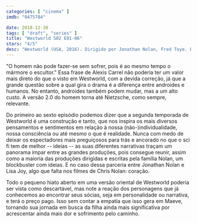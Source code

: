 ```yaml
---
categories: [ "cinema" ]
imdb: "0475784"

date: 2018-12-30
tags: [ "draft", "series" ]
title: "Westworld S02 E01-06"
stars: "4/5"
desc: "Westworld (USA, 2016). Dirigido por Jonathan Nolan, Fred Toye. Escrito por Lisa Joy, Jonathan Nolan, Michael Crichton, Halley Wegryn Gross, Dan Dietz, Charles Yu. Com Evan Rachel Wood (Dolores Abernathy), Thandie Newton (Maeve Millay), James Marsden (Teddy Flood), Jeffrey Wright (Bernard Lowe), Ed Harris (Man in Black), Anthony Hopkins (Dr. Robert Ford)."
---
```

"O homem não pode fazer-se sem sofrer, pois é ao mesmo tempo o mármore o escultor." Essa frase de Alexis Carrel não poderia ter um valor mais direto do que o visto em Westworld, com a devida correção, já que a grande questão sobre a qual gira o drama é a diferença entre androides e humanos. No entanto, androides também podem mudar, mas a um alto custo. A versão 2.0 do homem torna até Nietzsche, como sempre, relevante.

Do primeiro ao sexto episódio podemos dizer que a segunda temporada de Westworld é uma construção e tanto, que nos inspira os mais diversos pensamentos e sentimentos em relação à nossa (não-)individualidade, nossa consciência ou até mesmo o que é realidade. Nunca com medo de deixar os espectadores mais preguiçosos para trás e ancorado no que o sci fi tem de melhor -- ideias -- as suas diferentes narrativas traçam um panorama ímpar entre as grandes produções, pois consegue reunir, assim como a maioria das produções dirigidas e escritas pela família Nolan, um blockbuster com ideias. E no caso dessa parceria entre Jonathan Nolan e Lisa Joy, algo que falta nos filmes de Chris Nolan: coração.

Todo o pequeno hiato aberto em uma versão oriental de Westworld poderia ser vista como descartável, mas note a reação dos personagens que já conhecemos ao encontrar seus sócias, seja em personalidade ou narrativa, e terá o preço pago. Isso sem contar a empatia que isso gera em Maeve, tornando sua jornada em busca da filha ainda mais significativa por acrescentar ainda mais dor e sofrimento pelo caminho.
